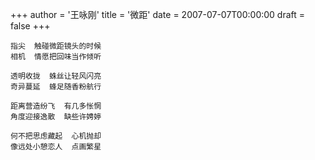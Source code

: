 +++
author = '王咏刚'
title = '微距'
date = 2007-07-07T00:00:00
draft = false
+++

<div class="poem">

```
指尖  触碰微距镜头的时候
相机  情愿把回味当作倾听

透明收拢  蛛丝让轻风闪亮
奇异蔓延  蜂足随香粉航行

距离营造纷飞  有几多怅惘
角度迎接逸散  缺些许娉婷

何不把思虑藏起  心机抛却
像远处小憩恋人  点画繁星
```

</div>
